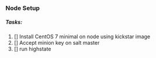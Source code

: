 ### Node Setup

##### Tasks:

1. [] Install CentOS 7 minimal on node using kickstar image  
2. [] Accept minion key on salt master  
3. [] run highstate  
